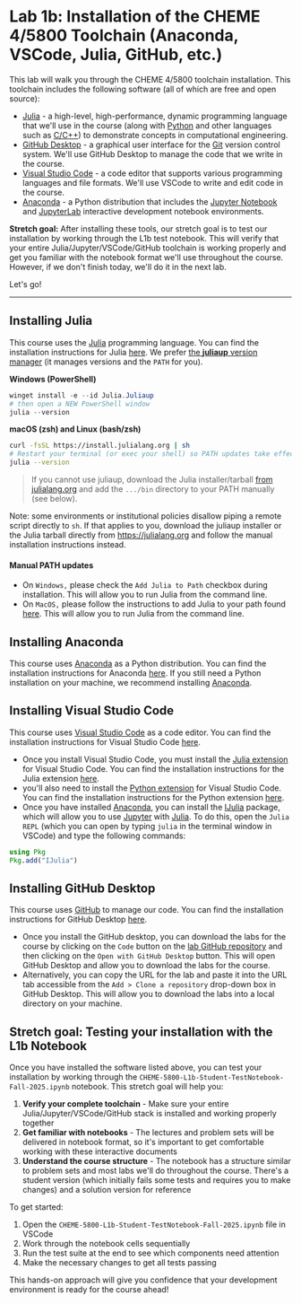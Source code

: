 # Lab 1b: Installation of the CHEME 4/5800 Toolchain (Anaconda, VSCode, Julia, GitHub, etc.)
This lab will walk you through the CHEME 4/5800 toolchain installation. This toolchain includes the following software (all of which are free and open source):

* [Julia](https://julialang.org) - a high-level, high-performance, dynamic programming language that we'll use in the course (along with [Python](https://www.python.org) and other languages such as [C/C++]()) to demonstrate concepts in computational engineering.
* [GitHub Desktop](https://desktop.github.com) - a graphical user interface for the [Git](https://git-scm.com) version control system. We'll use GitHub Desktop to manage the code that we write in the course.
* [Visual Studio Code](https://code.visualstudio.com) - a code editor that supports various programming languages and file formats. We'll use VSCode to write and edit code in the course.
* [Anaconda](https://www.anaconda.com/products/individual) - a Python distribution that includes the [Jupyter Notebook](https://jupyter.org) and [JupyterLab](https://jupyterlab.readthedocs.io/en/stable/) interactive development notebook environments.

__Stretch goal:__ After installing these tools, our stretch goal is to test our installation by working through the L1b test notebook. This will verify that your entire Julia/Jupyter/VSCode/GitHub toolchain is working properly and get you familiar with the notebook format we'll use throughout the course. However, if we don't finish today, we'll do it in the next lab.

Let's go!
___


## Installing Julia
This course uses the [Julia](https://julialang.org) programming language. You can find the installation instructions for Julia [here](https://julialang.org/downloads/). 
We prefer [the **juliaup** version manager](https://github.com/JuliaLang/juliaup) (it manages versions and the `PATH` for you).

**Windows (PowerShell)**

```powershell
winget install -e --id Julia.Juliaup
# then open a NEW PowerShell window
julia --version
```

**macOS (zsh) and Linux (bash/zsh)**

```bash
curl -fsSL https://install.julialang.org | sh
# Restart your terminal (or exec your shell) so PATH updates take effect
julia --version
```

> If you cannot use juliaup, download the Julia installer/tarball [from julialang.org](https://julialang.org/install/) and add the `.../bin` directory to your PATH manually (see below).

Note: some environments or institutional policies disallow piping a remote script directly to `sh`. If that applies to you, download the juliaup installer or the Julia tarball directly from https://julialang.org and follow the manual installation instructions instead.

#### Manual PATH updates
* On `Windows,` please check the `Add Julia to Path` checkbox during installation. This will allow you to run Julia from the command line.
* On `MacOS,` please follow the instructions to add Julia to your path found [here](https://julialang.org/downloads/platform/#macos). This will allow you to run Julia from the command line.

## Installing Anaconda
This course uses [Anaconda](https://www.anaconda.com/products/individual) as a Python distribution. You can find the installation instructions for Anaconda [here](https://docs.anaconda.com/anaconda/install/). If you still need a Python installation on your machine, we recommend installing [Anaconda](https://www.anaconda.com/products/individual).  

## Installing Visual Studio Code
This course uses [Visual Studio Code](https://code.visualstudio.com) as a code editor. You can find the installation instructions for Visual Studio Code [here](https://code.visualstudio.com/download). 
* Once you install Visual Studio Code, you must install the [Julia extension](https://www.julia-vscode.org) for Visual Studio Code. You can find the installation instructions for the Julia extension [here](https://www.julia-vscode.org/docs/stable/gettingstarted/).
* you'll also need to install the [Python extension](https://marketplace.visualstudio.com/items?itemName=ms-python.python) for Visual Studio Code. You can find the installation instructions for the Python extension [here](https://code.visualstudio.com/docs/languages/python).
* Once you have installed [Anaconda](https://www.anaconda.com/products/individual), you can install the [IJulia](https://github.com/JuliaLang/IJulia.jl) package, which will allow you to use [Jupyter](https://jupyter.org) with [Julia](https://julialang.org). To do this, open the `Julia REPL` (which you can open by typing `julia` in the terminal window in VSCode) and type the following commands:

```julia
using Pkg
Pkg.add("IJulia")
```

## Installing GitHub Desktop
This course uses [GitHub](https://github.com) to manage our code. You can find the installation instructions for GitHub Desktop [here](https://desktop.github.com). 
* Once you install the GitHub desktop, you can download the labs for the course by clicking on the `Code` button on the [lab GitHub repository](https://github.com/varnerlab/CHEME-5800-Labs-Fall-2025.git) and then clicking on the `Open with GitHub Desktop` button. This will open GitHub Desktop and allow you to download the labs for the course.
* Alternatively, you can copy the URL for the lab and paste it into the URL tab accessible from the `Add > Clone a repository` drop-down box in GitHub Desktop. This will allow you to download the labs into a local directory on your machine.

## Stretch goal: Testing your installation with the L1b Notebook
Once you have installed the software listed above, you can test your installation by working through the `CHEME-5800-L1b-Student-TestNotebook-Fall-2025.ipynb` notebook. This stretch goal will help you:

1. **Verify your complete toolchain** - Make sure your entire Julia/Jupyter/VSCode/GitHub stack is installed and working properly together
2. **Get familiar with notebooks** - The lectures and problem sets will be delivered in notebook format, so it's important to get comfortable working with these interactive documents
3. **Understand the course structure** - The notebook has a structure similar to problem sets and most labs we'll do throughout the course. There's a student version (which initially fails some tests and requires you to make changes) and a solution version for reference

To get started:
1. Open the `CHEME-5800-L1b-Student-TestNotebook-Fall-2025.ipynb` file in VSCode
2. Work through the notebook cells sequentially 
3. Run the test suite at the end to see which components need attention
4. Make the necessary changes to get all tests passing

This hands-on approach will give you confidence that your development environment is ready for the course ahead!